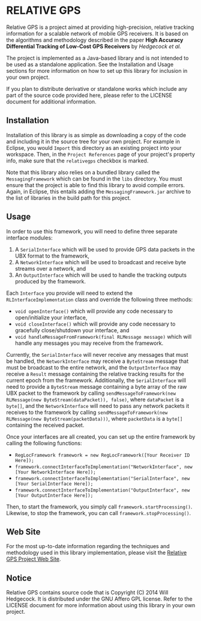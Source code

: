 RELATIVE GPS
===========

Relative GPS is a project aimed at providing high-precision, relative tracking information for a scalable network of mobile GPS receivers. It is based on the algorithms and methodology described in the paper **High Accuracy Differential Tracking of Low-Cost GPS Receivers** by *Hedgecock et al.*

The project is implemented as a Java-based library and is not intended to be used as a standalone application. See the Installation and Usage sections for more information on how to set up this library for inclusion in your own project.

If you plan to distribute derivative or standalone works which include any part of the source code provided here, please refer to the LICENSE document for additional information.

Installation
-----------

Installation of this library is as simple as downloading a copy of the code and including it in the source tree for your own project. For example in Eclipse, you would `Import` this directory as an existing project into your workspace. Then, in the `Project References` page of your project's property info, make sure that the `relativegps` checkbox is marked.

Note that this library also relies on a bundled library called the `MessagingFramework` which can be found in the `libs` directory. You must ensure that the project is able to find this library to avoid compile errors. Again, in Eclipse, this entails adding the `MessagingFramework.jar` archive to the list of libraries in the build path for this project.

Usage
-----------

In order to use this framework, you will need to define three separate interface modules:

  1. A `SerialInterface` which will be used to provide GPS data packets in the UBX format to the framework,
  2. A `NetworkInterface` which will be used to broadcast and receive byte streams over a network, and
  3. An `OutputInterface` which will be used to handle the tracking outputs produced by the framework.

Each `Interface` you provide will need to extend the `RLInterfaceImplementation` class and override the following three methods:

  * `void openInterface()` which will provide any code necessary to open/initialize your interface,
  * `void closeInterface()` which will provide any code necessary to gracefully close/shutdown your interface, and
  * `void handleMessageFromFramework(final RLMessage message)` which will handle any messages you may receive from the framework.

Currently, the `SerialInterface` will never receive any messages that must be handled, the `NetworkInterface` may receive a `ByteStream` message that must be broadcast to the entire network, and the `OutputInterface` may receive a `Result` message containing the relative tracking results for the current epoch from the framework. Additionally, the `SerialInterface` will need to provide a `ByteStream` message containing a byte array of the raw UBX packet to the framework by calling `sendMessageToFramework(new RLMessage(new ByteStream(dataPacket)), false)`, where `dataPacket` is a `byte[]`, and the `NetworkInterface` will need to pass any network packets it receives to the framework by calling `sendMessageToFramework(new RLMessage(new ByteStream(packetData)))`, where `packetData` is a `byte[]` containing the received packet.

Once your interfaces are all created, you can set up the entire framework by calling the following functions:

  * `RegLocFramework framework = new RegLocFramework([Your Receiver ID Here]);`
  * `framework.connectInterfaceToImplementation("NetworkInterface", new [Your NetworkInterface Here]);`
  * `framework.connectInterfaceToImplementation("SerialInterface", new [Your SerialInterface Here]);`
  * `framework.connectInterfaceToImplementation("OutputInterface", new [Your OutputInterface Here]);`

Then, to start the framework, you simply call `framework.startProcessing()`.  Likewise, to stop the framework, you can call `framework.stopProcessing()`.

Web Site
-----------

For the most up-to-date information regarding the techniques and methodology used in this library implementation, please visit the [Relative GPS Project Web Site](http://www.isis.vanderbilt.edu/projects/relativeGPS).

Notice
-----------

Relative GPS contains source code that is Copyright (C) 2014 Will Hedgecock. It is distributed under the GNU Affero GPL license. Refer to the LICENSE document for more information about using this library in your own project.

